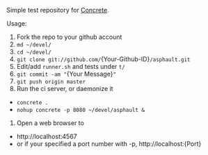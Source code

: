 Simple test repository for [Concrete](https://github.com/ryankee/concrete).

Usage:

1. Fork the repo to your github account
1. `md ~/devel/`
1. `cd ~/devel/`
1. `git clone git://github.com/`{Your-Github-ID}`/asphault.git`
1. Edit/add `runner.sh` and tests under `t/`
1. `git commit -am "`{Your Message}`"`
1. `git push origin master`
1. Run the ci server, or daemonize it
 * `concrete .`
 * `nohup concrete -p 8080 ~/devel/asphault &`
1. Open a web browser to
 * http://localhost:4567
 * or if your specified a port number with -p, http://localhost:{Port}